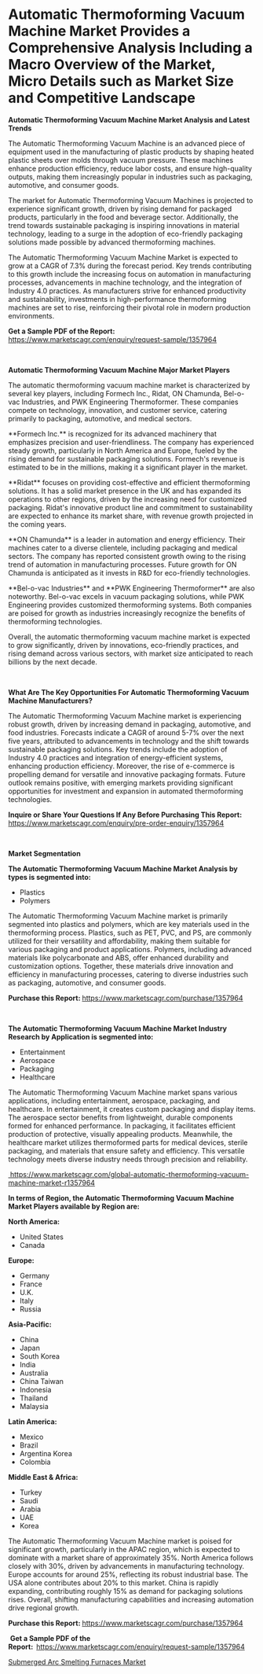 <p><h1>Automatic Thermoforming Vacuum Machine Market Provides a Comprehensive Analysis Including a Macro Overview of the Market, Micro Details such as Market Size and Competitive Landscape</h1></p><p><strong>Automatic Thermoforming Vacuum Machine Market Analysis and Latest Trends</strong></p>
<p><p>The Automatic Thermoforming Vacuum Machine is an advanced piece of equipment used in the manufacturing of plastic products by shaping heated plastic sheets over molds through vacuum pressure. These machines enhance production efficiency, reduce labor costs, and ensure high-quality outputs, making them increasingly popular in industries such as packaging, automotive, and consumer goods.</p><p>The market for Automatic Thermoforming Vacuum Machines is projected to experience significant growth, driven by rising demand for packaged products, particularly in the food and beverage sector. Additionally, the trend towards sustainable packaging is inspiring innovations in material technology, leading to a surge in the adoption of eco-friendly packaging solutions made possible by advanced thermoforming machines. </p><p>The Automatic Thermoforming Vacuum Machine Market is expected to grow at a CAGR of 7.3% during the forecast period. Key trends contributing to this growth include the increasing focus on automation in manufacturing processes, advancements in machine technology, and the integration of Industry 4.0 practices. As manufacturers strive for enhanced productivity and sustainability, investments in high-performance thermoforming machines are set to rise, reinforcing their pivotal role in modern production environments.</p></p>
<p><strong>Get a Sample PDF of the Report:&nbsp;</strong> <a href="https://www.marketscagr.com/enquiry/request-sample/1357964?utm_campaign=2603&utm_medium=2&utm_source=Github&utm_content=ia&utm_term=24022025&utm_id=automatic-thermoforming-vacuum-machine">https://www.marketscagr.com/enquiry/request-sample/1357964</a></p>
<p>&nbsp;</p>
<p><strong>Automatic Thermoforming Vacuum Machine Major Market Players</strong></p>
<p><p>The automatic thermoforming vacuum machine market is characterized by several key players, including Formech Inc., Ridat, ON Chamunda, Bel-o-vac Industries, and PWK Engineering Thermoformer. These companies compete on technology, innovation, and customer service, catering primarily to packaging, automotive, and medical sectors.</p><p>**Formech Inc.** is recognized for its advanced machinery that emphasizes precision and user-friendliness. The company has experienced steady growth, particularly in North America and Europe, fueled by the rising demand for sustainable packaging solutions. Formech's revenue is estimated to be in the millions, making it a significant player in the market.</p><p>**Ridat** focuses on providing cost-effective and efficient thermoforming solutions. It has a solid market presence in the UK and has expanded its operations to other regions, driven by the increasing need for customized packaging. Ridat's innovative product line and commitment to sustainability are expected to enhance its market share, with revenue growth projected in the coming years.</p><p>**ON Chamunda** is a leader in automation and energy efficiency. Their machines cater to a diverse clientele, including packaging and medical sectors. The company has reported consistent growth owing to the rising trend of automation in manufacturing processes. Future growth for ON Chamunda is anticipated as it invests in R&D for eco-friendly technologies.</p><p>**Bel-o-vac Industries** and **PWK Engineering Thermoformer** are also noteworthy. Bel-o-vac excels in vacuum packaging solutions, while PWK Engineering provides customized thermoforming systems. Both companies are poised for growth as industries increasingly recognize the benefits of thermoforming technologies.</p><p>Overall, the automatic thermoforming vacuum machine market is expected to grow significantly, driven by innovations, eco-friendly practices, and rising demand across various sectors, with market size anticipated to reach billions by the next decade.</p></p>
<p>&nbsp;</p>
<p><strong>What Are The Key Opportunities For Automatic Thermoforming Vacuum Machine Manufacturers?</strong></p>
<p><p>The Automatic Thermoforming Vacuum Machine market is experiencing robust growth, driven by increasing demand in packaging, automotive, and food industries. Forecasts indicate a CAGR of around 5-7% over the next five years, attributed to advancements in technology and the shift towards sustainable packaging solutions. Key trends include the adoption of Industry 4.0 practices and integration of energy-efficient systems, enhancing production efficiency. Moreover, the rise of e-commerce is propelling demand for versatile and innovative packaging formats. Future outlook remains positive, with emerging markets providing significant opportunities for investment and expansion in automated thermoforming technologies.</p></p>
<p><strong>Inquire or Share Your Questions If Any Before Purchasing This Report:</strong> <a href="https://www.marketscagr.com/enquiry/pre-order-enquiry/1357964?utm_campaign=2603&utm_medium=2&utm_source=Github&utm_content=ia&utm_term=24022025&utm_id=automatic-thermoforming-vacuum-machine">https://www.marketscagr.com/enquiry/pre-order-enquiry/1357964</a></p>
<p>&nbsp;</p>
<p><strong>Market Segmentation</strong></p>
<p><strong>The Automatic Thermoforming Vacuum Machine Market Analysis by types is segmented into:</strong></p>
<p><ul><li>Plastics</li><li>Polymers</li></ul></p>
<p><p>The Automatic Thermoforming Vacuum Machine market is primarily segmented into plastics and polymers, which are key materials used in the thermoforming process. Plastics, such as PET, PVC, and PS, are commonly utilized for their versatility and affordability, making them suitable for various packaging and product applications. Polymers, including advanced materials like polycarbonate and ABS, offer enhanced durability and customization options. Together, these materials drive innovation and efficiency in manufacturing processes, catering to diverse industries such as packaging, automotive, and consumer goods.</p></p>
<p><strong>Purchase this Report:&nbsp;</strong><a href="https://www.marketscagr.com/purchase/1357964?utm_campaign=2603&utm_medium=2&utm_source=Github&utm_content=ia&utm_term=24022025&utm_id=automatic-thermoforming-vacuum-machine">https://www.marketscagr.com/purchase/1357964</a></p>
<p>&nbsp;</p>
<p><strong>The Automatic Thermoforming Vacuum Machine Market Industry Research by Application is segmented into:</strong></p>
<p><ul><li>Entertainment</li><li>Aerospace</li><li>Packaging</li><li>Healthcare</li></ul></p>
<p><p>The Automatic Thermoforming Vacuum Machine market spans various applications, including entertainment, aerospace, packaging, and healthcare. In entertainment, it creates custom packaging and display items. The aerospace sector benefits from lightweight, durable components formed for enhanced performance. In packaging, it facilitates efficient production of protective, visually appealing products. Meanwhile, the healthcare market utilizes thermoformed parts for medical devices, sterile packaging, and materials that ensure safety and efficiency. This versatile technology meets diverse industry needs through precision and reliability.</p></p>
<p><a href="https://www.marketscagr.com/global-automatic-thermoforming-vacuum-machine-market-r1357964?utm_campaign=2603&utm_medium=2&utm_source=Github&utm_content=ia&utm_term=24022025&utm_id=automatic-thermoforming-vacuum-machine">&nbsp;https://www.marketscagr.com/global-automatic-thermoforming-vacuum-machine-market-r1357964</a></p>
<p><strong>In terms of Region, the Automatic Thermoforming Vacuum Machine Market Players available by Region are:</strong></p>
<p>
    <p> <strong> North America: </strong>
        <ul>
            <li>United States</li>
            <li>Canada</li>
        </ul>
        </p> 
    <p> <strong> Europe: </strong>
        <ul>
            <li>Germany</li>
            <li>France</li>
            <li>U.K.</li>
            <li>Italy</li>
            <li>Russia</li>
        </ul>
        </p> 
    <p> <strong> Asia-Pacific: </strong>
        <ul>
            <li>China</li>
            <li>Japan</li>
            <li>South Korea</li>
            <li>India</li>
            <li>Australia</li>
            <li>China Taiwan</li>
            <li>Indonesia</li>
            <li>Thailand</li>
            <li>Malaysia</li>
        </ul>
        </p> 
    <p> <strong> Latin America: </strong>
        <ul>
            <li>Mexico</li>
            <li>Brazil</li>
            <li>Argentina Korea</li>
            <li>Colombia</li>
        </ul>
        </p> 
    <p> <strong> Middle East & Africa: </strong>
        <ul>
            <li>Turkey</li>
            <li>Saudi</li>
            <li>Arabia</li>
            <li>UAE</li>
            <li>Korea</li>
        </ul>
    </p>
    </p>
<p><p>The Automatic Thermoforming Vacuum Machine market is poised for significant growth, particularly in the APAC region, which is expected to dominate with a market share of approximately 35%. North America follows closely with 30%, driven by advancements in manufacturing technology. Europe accounts for around 25%, reflecting its robust industrial base. The USA alone contributes about 20% to this market. China is rapidly expanding, contributing roughly 15% as demand for packaging solutions rises. Overall, shifting manufacturing capabilities and increasing automation drive regional growth.</p></p>
<p><strong>Purchase this Report: </strong><a href="https://www.marketscagr.com/purchase/1357964?utm_campaign=2603&utm_medium=2&utm_source=Github&utm_content=ia&utm_term=24022025&utm_id=automatic-thermoforming-vacuum-machine">https://www.marketscagr.com/purchase/1357964</a></p>
<p>&nbsp;<strong>Get a Sample PDF of the Report:&nbsp;&nbsp;</strong><a href="https://www.marketscagr.com/enquiry/request-sample/1357964?utm_campaign=2603&utm_medium=2&utm_source=Github&utm_content=ia&utm_term=24022025&utm_id=automatic-thermoforming-vacuum-machine">https://www.marketscagr.com/enquiry/request-sample/1357964</a></p>
<p><strong></strong></p>
<p><p><a href="https://github.com/ccreola81/Market-Research-Report-List-1/blob/main/submerged-arc-smelting-furnaces-market.md?utm_campaign=2603&utm_medium=2&utm_source=Github&utm_content=ia&utm_term=24022025&utm_id=automatic-thermoforming-vacuum-machine">Submerged Arc Smelting Furnaces Market</a></p></p>